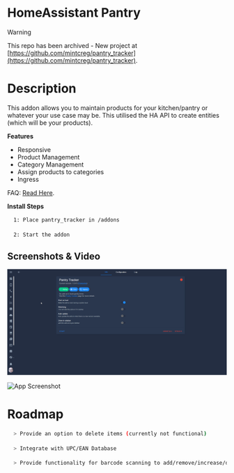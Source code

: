 # HomeAssistant Pantry

> [!WARNING]
> This repo has been archived - New project at [https://github.com/mintcreg/pantry_tracker](https://github.com/mintcreg/pantry_tracker).

# Description
This addon allows you to maintain products for your kitchen/pantry or whatever your use case may be. This utilised the HA API to create entities (which will be your products).

**Features**
- Responsive
- Product Management
- Category Management
- Assign products to categories
- Ingress


FAQ: [Read Here](FAQ.md).

**Install Steps**
```bash
  1: Place pantry_tracker in /addons
  
  2: Start the addon
``` 
 

## Screenshots & Video


 
![Early Preview](screenshots/Demo.gif)

![App Screenshot](https://github.com/mintcreg/simple_pantry/blob/main/screenshots/demo.gif?raw=true)



# Roadmap
```bash
  > Provide an option to delete items (currently not functional)
  
  > Integrate with UPC/EAN Database

  > Provide functionality for barcode scanning to add/remove/increase/decrease quantities
``` 



